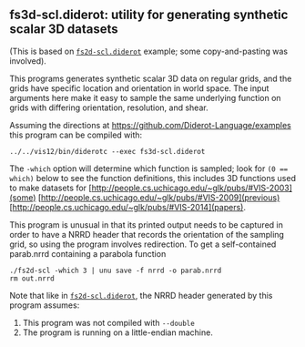 ## fs3d-scl.diderot: utility for generating synthetic scalar 3D datasets

(This is based on [`fs2d-scl.diderot`](../fs2d) example; some
copy-and-pasting was involved).

This programs generates synthetic scalar 3D data on regular grids, and
the grids have specific location and orientation in world space.
The input arguments here make it easy to sample the same underlying
function on grids with differing orientation, resolution, and shear.

Assuming the directions at https://github.com/Diderot-Language/examples
this program can be compiled with:

	../../vis12/bin/diderotc --exec fs3d-scl.diderot

The `-which` option will determine which function is sampled; look
for `(0 == which)` below to see the function definitions, this
includes 3D functions used to make datasets for
[http://people.cs.uchicago.edu/~glk/pubs/#VIS-2003](some)
[http://people.cs.uchicago.edu/~glk/pubs/#VIS-2009](previous)
[http://people.cs.uchicago.edu/~glk/pubs/#VIS-2014](papers).

This program is unusual in that its printed output needs to be captured
in order to have a NRRD header that records the orientation of the
sampling grid, so using the program involves redirection.  To
get a self-contained parab.nrrd containing a parabola function

	./fs2d-scl -which 3 | unu save -f nrrd -o parab.nrrd
	rm out.nrrd

Note that like in [`fs2d-scl.diderot`](../fs2d), the NRRD header
generated by this program assumes:

1. This program was not compiled with `--double`
2. The program is running on a little-endian machine.

